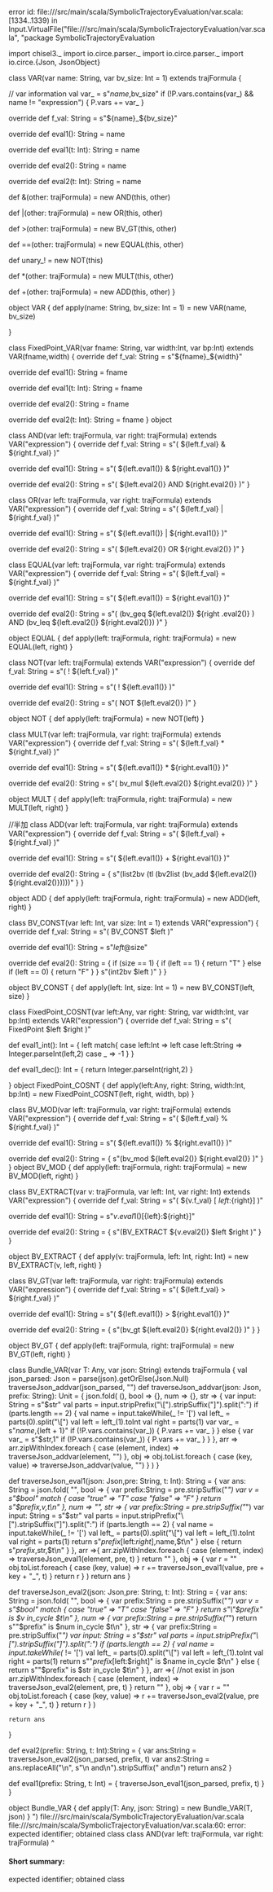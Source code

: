 error id: file://<WORKSPACE>/src/main/scala/SymbolicTrajectoryEvaluation/var.scala:[1334..1339) in Input.VirtualFile("file://<WORKSPACE>/src/main/scala/SymbolicTrajectoryEvaluation/var.scala", "package SymbolicTrajectoryEvaluation

import chisel3._
import io.circe.parser._
import io.circe.parser._
import io.circe.{Json, JsonObject}

class VAR(var name: String, var bv_size: Int = 1) extends trajFormula {

  // var information
  val var_ = s"$name,$bv_size"
  if (!P.vars.contains(var_) && name != "expression") {
    P.vars += var_
  }

  override def f_val: String = s"${name}_${bv_size}"

  override def eval1(): String = name

  override def eval1(t: Int): String = name

  override def eval2(): String = name

  override def eval2(t: Int): String = name

  def &(other: trajFormula) = new AND(this, other)

  def |(other: trajFormula) = new OR(this, other)

  def >(other: trajFormula) = new BV_GT(this, other)

  def ==(other: trajFormula) = new EQUAL(this, other)

  def unary_! = new NOT(this)

  def *(other: trajFormula) = new MULT(this, other)

  def +(other: trajFormula) = new ADD(this, other)
}

object VAR {
  def apply(name: String, bv_size: Int = 1) = new VAR(name, bv_size)

}

class FixedPoint_VAR(var fname: String, var width:Int, var bp:Int) extends VAR(fname,width)
{
  override def f_val: String = s"${fname}_${width}"

  override def eval1(): String = fname

  override def eval1(t: Int): String = fname

  override def eval2(): String = fname

  override def eval2(t: Int): String = fname 
}
object 

class AND(var left: trajFormula, var right: trajFormula)
    extends VAR("expression") {
  override def f_val: String = s"( ${left.f_val} & ${right.f_val} )"

  override def eval1(): String = s"( ${left.eval1()} & ${right.eval1()} )"

  override def eval2(): String = s"( ${left.eval2()} AND ${right.eval2()} )"
}

class OR(var left: trajFormula, var right: trajFormula)
    extends VAR("expression") {
  override def f_val: String = s"( ${left.f_val} | ${right.f_val} )"

  override def eval1(): String = s"( ${left.eval1()} | ${right.eval1()} )"

  override def eval2(): String = s"( ${left.eval2()} OR ${right.eval2()} )"
}

class EQUAL(var left: trajFormula, var right: trajFormula)
    extends VAR("expression") {
  override def f_val: String = s"( ${left.f_val} = ${right.f_val} )"

  override def eval1(): String = s"( ${left.eval1()} = ${right.eval1()} )"

  override def eval2(): String = s"( (bv_geq ${left.eval2()} ${right
      .eval2()} ) AND (bv_leq ${left.eval2()} ${right.eval2()}) )"
}

object EQUAL {
  def apply(left: trajFormula, right: trajFormula) = new EQUAL(left, right)
}

class NOT(var left: trajFormula) extends VAR("expression") {
  override def f_val: String = s"( ! ${left.f_val} )"

  override def eval1(): String = s"( ! ${left.eval1()} )"

  override def eval2(): String = s"( NOT ${left.eval2()} )"
}

object NOT {
  def apply(left: trajFormula) = new NOT(left)
}

class MULT(var left: trajFormula, var right: trajFormula)
    extends VAR("expression") {
  override def f_val: String = s"( ${left.f_val} * ${right.f_val} )"

  override def eval1(): String = s"( ${left.eval1()} * ${right.eval1()} )"

  override def eval2(): String = s"( bv_mul ${left.eval2()}  ${right.eval2()} )"
}

object MULT {
  def apply(left: trajFormula, right: trajFormula) = new MULT(left, right)
}

//半加
class ADD(var left: trajFormula, var right: trajFormula)
    extends VAR("expression") {
  override def f_val: String = s"( ${left.f_val} + ${right.f_val} )"

  override def eval1(): String = s"( ${left.eval1()} + ${right.eval1()} )"

  override def eval2(): String = {
    s"(list2bv (tl (bv2list (bv_add ${left.eval2()} ${right.eval2()}))))"
  }
}

object ADD {
  def apply(left: trajFormula, right: trajFormula) = new ADD(left, right)
}

class BV_CONST(var left: Int, var size: Int = 1) extends VAR("expression") {
  override def f_val: String = s"( BV_CONST $left )"

  override def eval1(): String = s"$left@$size"

  override def eval2(): String = {
    if (size == 1) {
      if (left == 1) {
        return "T"
      } else if (left == 0) {
        return "F"
      }
    }
    s"(int2bv $left )"
  }
}

object BV_CONST {
  def apply(left: Int, size: Int = 1) = new BV_CONST(left, size)
}

class FixedPoint_COSNT(var left:Any, var right: String, var width:Int, var bp:Int) extends VAR("expression") {
  override def f_val: String = s"( FixedPoint $left $right )"

  def eval1_int(): Int = {
    left match{
      case left:Int => left 
      case left:String => Integer.parseInt(left,2)
      case _ => -1
    }
  }

  def eval1_dec(): Int = {
    return Integer.parseInt(right,2)
  }

}
object FixedPoint_COSNT {
  def apply(left:Any, right: String, width:Int, bp:Int) = new FixedPoint_COSNT(left, right, width, bp)
}

class BV_MOD(var left: trajFormula, var right: trajFormula)
    extends VAR("expression") {
  override def f_val: String = s"( ${left.f_val} % ${right.f_val} )"

  override def eval1(): String = s"( ${left.eval1()} % ${right.eval1()} )"

  override def eval2(): String = {
    s"(bv_mod ${left.eval2()} ${right.eval2()} )"
  }
}
object BV_MOD {
  def apply(left: trajFormula, right: trajFormula) = new BV_MOD(left, right)
}

class BV_EXTRACT(var v: trajFormula, var left: Int, var right: Int)
    extends VAR("expression") {
  override def f_val: String = s"( ${v.f_val} [ ${left}:${right}] )"

  override def eval1(): String = s"${v.eval1()}[${left}:${right}]"

  override def eval2(): String = {
    s"(BV_EXTRACT ${v.eval2()} $left $right )"
  }
}

object BV_EXTRACT {
  def apply(v: trajFormula, left: Int, right: Int) =
    new BV_EXTRACT(v, left, right)
}

class BV_GT(var left: trajFormula, var right: trajFormula)
    extends VAR("expression") {
  override def f_val: String = s"( ${left.f_val} > ${right.f_val} )"

  override def eval1(): String = s"( ${left.eval1()} > ${right.eval1()} )"

  override def eval2(): String = {
    s"(bv_gt ${left.eval2()} ${right.eval2()} )"
  }
}

object BV_GT {
  def apply(left: trajFormula, right: trajFormula) = new BV_GT(left, right)
}

class Bundle_VAR(var T: Any, var json: String) extends trajFormula {
  val json_parsed: Json = parse(json).getOrElse(Json.Null)
  traverseJson_addvar(json_parsed, "")
  def traverseJson_addvar(json: Json, prefix: String): Unit = {
    json.fold(
      (),
      bool => {},
      num => {},
      str => {
        var input: String = s"$str"
        val parts = input.stripPrefix("\\[").stripSuffix("]").split(":")
        if (parts.length == 2) {
          val name = input.takeWhile(_ != '[')
          val left_ = parts(0).split("\\[")
          val left = left_(1).toInt
          val right = parts(1)
          var var_ = s"$name,${left + 1}"
          if (!P.vars.contains(var_)) {
            P.vars += var_
          }
        } else {
          var var_ = s"$str,1"
          if (!P.vars.contains(var_)) {
            P.vars += var_
          }
        }
      },
      arr =>
        arr.zipWithIndex.foreach { case (element, index) =>
          traverseJson_addvar(element, "")
        },
      obj =>
        obj.toList.foreach { case (key, value) =>
          traverseJson_addvar(value, "")
        }
    )
  }

  def traverseJson_eval1(json: Json,pre: String, t: Int): String = {
    var ans: String = json.fold(
      "",
      bool => {
        var prefix:String = pre.stripSuffix("_")
        var v = s"$bool" match {
          case "true"  => "T"
          case "false" => "F"
        }
        return s"$prefix,$v,$t\n"
      },
      num => "",
      str => {
        var prefix:String = pre.stripSuffix("_")
        var input: String = s"$str"
        val parts = input.stripPrefix("\\[").stripSuffix("]").split(":")
        if (parts.length == 2) {
          val name = input.takeWhile(_ != '[')
          val left_ = parts(0).split("\\[")
          val left = left_(1).toInt
          val right = parts(1)
          return s"$prefix[$left:$right],$name,$t\n"
        } else {
          return s"$prefix,$str,$t\n"
        }
      },
      arr =>{
        arr.zipWithIndex.foreach { case (element, index) =>
          traverseJson_eval1(element, pre, t)
        }
        return ""
      },
      obj => {
        var r = ""
        obj.toList.foreach { case (key, value) =>
          r += traverseJson_eval1(value, pre + key + "_", t)
        }
        return r
      }
    )
    return ans
  }


  def traverseJson_eval2(json: Json,pre: String, t: Int): String = {
    var ans: String = json.fold(
      "",
      bool => {
        var prefix:String = pre.stripSuffix("_")
        var v = s"$bool" match {
          case "true"  => "T"
          case "false" => "F"
        }
        return s"\"$prefix\" is $v in_cycle $t\n"
      },
      num => {
        var prefix:String = pre.stripSuffix("_")
        return s"\"$prefix\" is $num in_cycle $t\n"
      },
      str => {
        var prefix:String = pre.stripSuffix("_")
        var input: String = s"$str"
        val parts = input.stripPrefix("\\[").stripSuffix("]").split(":")
        if (parts.length == 2) {
          val name = input.takeWhile(_ != '[')
          val left_ = parts(0).split("\\[")
          val left = left_(1).toInt
          val right = parts(1)
          return s"\"$prefix[$left:$right]\" is $name in_cycle $t\n"
        } else {
          return s"\"$prefix\" is $str in_cycle $t\n"
        }
      },
      arr =>{  //not exist in json
        arr.zipWithIndex.foreach { case (element, index) =>
          traverseJson_eval2(element, pre, t)
        }
        return ""
      },
      obj => {
        var r = ""
        obj.toList.foreach { case (key, value) =>
          r += traverseJson_eval2(value, pre + key + "_", t)
        }
        return r
      }
    )

    return ans
  }

  def eval2(prefix: String, t: Int):String = {
    var ans:String =  traverseJson_eval2(json_parsed, prefix, t)
    var ans2:String = ans.replaceAll("\n", s"\n and\n").stripSuffix(" and\n")
    return ans2 
  }

  def eval1(prefix: String, t: Int) = {
    traverseJson_eval1(json_parsed, prefix, t)
  }
}

object Bundle_VAR {
  def apply(T: Any, json: String) = new Bundle_VAR(T, json)
}
")
file://<WORKSPACE>/src/main/scala/SymbolicTrajectoryEvaluation/var.scala
file://<WORKSPACE>/src/main/scala/SymbolicTrajectoryEvaluation/var.scala:60: error: expected identifier; obtained class
class AND(var left: trajFormula, var right: trajFormula)
^
#### Short summary: 

expected identifier; obtained class